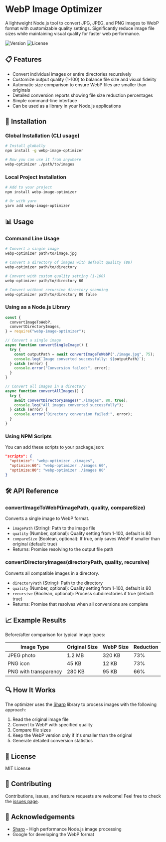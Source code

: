 # WebP Image Optimizer

A lightweight Node.js tool to convert JPG, JPEG, and PNG images to WebP format with customizable quality settings. Significantly reduce image file sizes while maintaining visual quality for faster web performance.

![Version](https://img.shields.io/badge/version-1.0.0-blue)
![License](https://img.shields.io/badge/license-MIT-green)

## 📋 Features

- Convert individual images or entire directories recursively
- Customize output quality (1-100) to balance file size and visual fidelity
- Automatic size comparison to ensure WebP files are smaller than originals
- Detailed conversion reports showing file size reduction percentages
- Simple command-line interface
- Can be used as a library in your Node.js applications

## 🚀 Installation

### Global Installation (CLI usage)

```bash
# Install globally
npm install -g webp-image-optimizer

# Now you can use it from anywhere
webp-optimizer ./path/to/images
```

### Local Project Installation

```bash
# Add to your project
npm install webp-image-optimizer

# Or with yarn
yarn add webp-image-optimizer
```

## 📊 Usage

### Command Line Usage

```bash
# Convert a single image
webp-optimizer path/to/image.jpg

# Convert a directory of images with default quality (80)
webp-optimizer path/to/directory

# Convert with custom quality setting (1-100)
webp-optimizer path/to/directory 60

# Convert without recursive directory scanning
webp-optimizer path/to/directory 80 false
```

### Using as a Node.js Library

```javascript
const {
  convertImageToWebP,
  convertDirectoryImages,
} = require("webp-image-optimizer");

// Convert a single image
async function convertSingleImage() {
  try {
    const outputPath = await convertImageToWebP("./image.jpg", 75);
    console.log(`Image converted successfully: ${outputPath}`);
  } catch (error) {
    console.error("Conversion failed:", error);
  }
}

// Convert all images in a directory
async function convertAllImages() {
  try {
    await convertDirectoryImages("./images", 80, true);
    console.log("All images converted successfully");
  } catch (error) {
    console.error("Directory conversion failed:", error);
  }
}
```

### Using NPM Scripts

You can add these scripts to your package.json:

```json
"scripts": {
  "optimize": "webp-optimizer ./images",
  "optimize:60": "webp-optimizer ./images 60",
  "optimize:80": "webp-optimizer ./images 80"
}
```

## 🛠️ API Reference

### convertImageToWebP(imagePath, quality, compareSize)

Converts a single image to WebP format.

- `imagePath` (String): Path to the image file
- `quality` (Number, optional): Quality setting from 1-100, default is 80
- `compareSize` (Boolean, optional): If true, only saves WebP if smaller than original (default: true)
- Returns: Promise resolving to the output file path

### convertDirectoryImages(directoryPath, quality, recursive)

Converts all compatible images in a directory.

- `directoryPath` (String): Path to the directory
- `quality` (Number, optional): Quality setting from 1-100, default is 80
- `recursive` (Boolean, optional): Process subdirectories if true (default: true)
- Returns: Promise that resolves when all conversions are complete

## 📈 Example Results

Before/after comparison for typical image types:

| Image Type            | Original Size | WebP Size | Reduction |
| --------------------- | ------------- | --------- | --------- |
| JPEG photo            | 1.2 MB        | 320 KB    | 73%       |
| PNG icon              | 45 KB         | 12 KB     | 73%       |
| PNG with transparency | 280 KB        | 95 KB     | 66%       |

## 🔍 How It Works

The optimizer uses the [Sharp](https://sharp.pixelplumbing.com/) library to process images with the following approach:

1. Read the original image file
2. Convert to WebP with specified quality
3. Compare file sizes
4. Keep the WebP version only if it's smaller than the original
5. Generate detailed conversion statistics

## 📄 License

MIT License

## 🤝 Contributing

Contributions, issues, and feature requests are welcome! Feel free to check the [issues page](https://github.com/Mirsalari-dev/image-optimizer/issues).

## 💖 Acknowledgements

- [Sharp](https://sharp.pixelplumbing.com/) - High performance Node.js image processing
- Google for developing the WebP format
